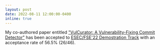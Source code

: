 ```yaml
---
layout: post
date: 2022-08-11 12:00:00-0400
inline: true
---
```


My co-authored paper entitled ["VulCurator: A Vulnerability-Fixing Commit Detector"](https://arxiv.org/abs/2209.03260) has been accepted to [ESEC/FSE'22 Demostration Track](https://2022.esec-fse.org/track/fse-2022-demonstrations) with an acceptance rate of 56.5% (26/46). 